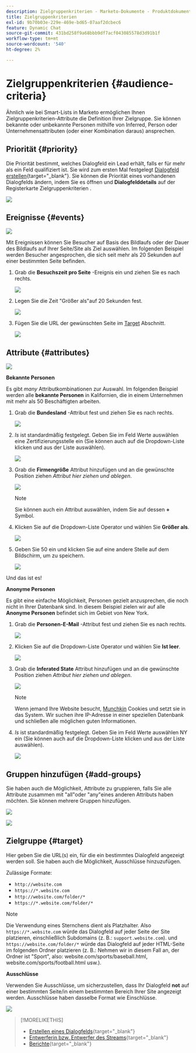 ```yaml
---
description: Zielgruppenkriterien - Marketo-Dokumente - Produktdokumentation
title: Zielgruppenkriterien
exl-id: 9b70b03e-229e-469e-bd65-07aaf2dcbec6
feature: Dynamic Chat
source-git-commit: 431bd258f9a68bbb9df7acf043085578d3d91b1f
workflow-type: tm+mt
source-wordcount: '540'
ht-degree: 2%

---
```


# Zielgruppenkriterien {#audience-criteria}

Ähnlich wie bei Smart-Lists in Marketo ermöglichen Ihnen Zielgruppenkriterien-Attribute die Definition Ihrer Zielgruppe. Sie können bekannte oder unbekannte Personen mithilfe von Inferred, Person oder Unternehmensattributen (oder einer Kombination daraus) ansprechen.

## Priorität {#priority}

Die Priorität bestimmt, welches Dialogfeld ein Lead erhält, falls er für mehr als ein Feld qualifiziert ist. Sie wird zum ersten Mal festgelegt [Dialogfeld erstellen](/help/marketo/product-docs/demand-generation/dynamic-chat/dialogues/create-a-dialogue.md){target="_blank"}. Sie können die Priorität eines vorhandenen Dialogfelds ändern, indem Sie es öffnen und **Dialogfelddetails** auf der Registerkarte Zielgruppenkriterien .

![](assets/audience-criteria-1.png)

## Ereignisse {#events}

![](assets/audience-criteria-2.png)

Mit Ereignissen können Sie Besucher auf Basis des Bildlaufs oder der Dauer des Bildlaufs auf Ihrer Seite/Site als Ziel auswählen. Im folgenden Beispiel werden Besucher angesprochen, die sich seit mehr als 20 Sekunden auf einer bestimmten Seite befinden.

1. Grab die **Besuchszeit pro Seite** -Ereignis ein und ziehen Sie es nach rechts.

   ![](assets/audience-criteria-3.png)

1. Legen Sie die Zeit &quot;Größer als&quot;auf 20 Sekunden fest.

   ![](assets/audience-criteria-4.png)

1. Fügen Sie die URL der gewünschten Seite im [Target](#target) Abschnitt.

   ![](assets/audience-criteria-5.png)

## Attribute {#attributes}

![](assets/audience-criteria-6.png)

**Bekannte Personen**

Es gibt _many_ Attributkombinationen zur Auswahl. Im folgenden Beispiel werden alle **bekannte Personen** in Kalifornien, die in einem Unternehmen mit mehr als 50 Beschäftigten arbeiten.

1. Grab die **Bundesland** -Attribut fest und ziehen Sie es nach rechts.

   ![](assets/audience-criteria-7.png)

1. _Is_ ist standardmäßig festgelegt. Geben Sie im Feld Werte auswählen eine Zertifizierungsstelle ein (Sie können auch auf die Dropdown-Liste klicken und aus der Liste auswählen).

   ![](assets/audience-criteria-8.png)

1. Grab die **Firmengröße** Attribut hinzufügen und an die gewünschte Position ziehen _Attribut hier ziehen und ablegen_.

   ![](assets/audience-criteria-9.png)

   >[!NOTE]
   >
   >Sie können auch ein Attribut auswählen, indem Sie auf dessen **+** Symbol.

1. Klicken Sie auf die Dropdown-Liste Operator und wählen Sie **Größer als**.

   ![](assets/audience-criteria-10.png)

1. Geben Sie 50 ein und klicken Sie auf eine andere Stelle auf dem Bildschirm, um zu speichern.

   ![](assets/audience-criteria-11.png)

Und das ist es!

**Anonyme Personen**

Es gibt eine einfache Möglichkeit, Personen gezielt anzusprechen, die noch nicht in Ihrer Datenbank sind. In diesem Beispiel zielen wir auf alle **Anonyme Personen** befindet sich im Gebiet von New York.

1. Grab die **Personen-E-Mail** -Attribut fest und ziehen Sie es nach rechts.

   ![](assets/audience-criteria-12.png)

1. Klicken Sie auf die Dropdown-Liste Operator und wählen Sie **Ist leer**.

   ![](assets/audience-criteria-13.png)

1. Grab die **Inferated State** Attribut hinzufügen und an die gewünschte Position ziehen _Attribut hier ziehen und ablegen_.

   ![](assets/audience-criteria-14.png)

   >[!NOTE]
   >
   >Wenn jemand Ihre Website besucht, [Munchkin](/help/marketo/product-docs/administration/additional-integrations/add-munchkin-tracking-code-to-your-website.md) Cookies und setzt sie in das System. Wir suchen ihre IP-Adresse in einer speziellen Datenbank und schließen alle möglichen guten Informationen.

1. _Is_ ist standardmäßig festgelegt. Geben Sie im Feld Werte auswählen NY ein (Sie können auch auf die Dropdown-Liste klicken und aus der Liste auswählen).

   ![](assets/audience-criteria-15.png)

## Gruppen hinzufügen {#add-groups}

Sie haben auch die Möglichkeit, Attribute zu gruppieren, falls Sie alle Attribute zusammen mit &quot;all&quot;oder &quot;any&quot;eines anderen Attributs haben möchten. Sie können mehrere Gruppen hinzufügen.

![](assets/audience-criteria-16.png)

![](assets/audience-criteria-17.png)

## Zielgruppe {#target}

Hier geben Sie die URL(s) ein, für die ein bestimmtes Dialogfeld angezeigt werden soll. Sie haben auch die Möglichkeit, Ausschlüsse hinzuzufügen.

Zulässige Formate:

* `http://website.com`
* `https://*.website.com`
* `http://website.com/folder/*`
* `https://*.website.com/folder/*`

>[!NOTE]
>
>Die Verwendung eines Sternchens dient als Platzhalter. Also `https://*.website.com` würde das Dialogfeld auf jeder Seite der Site platzieren, einschließlich Subdomains (z. B.: `support.website.com`). und `https://website.com/folder/*` würde das Dialogfeld auf jeder HTML-Seite im folgenden Ordner platzieren (z. B.: Nehmen wir in diesem Fall an, der Ordner ist &quot;Sport&quot;, also: website.com/sports/baseball.html, website.com/sports/football.html usw.).

**Ausschlüsse**

Verwenden Sie Ausschlüsse, um sicherzustellen, dass Ihr Dialogfeld **not** auf einer bestimmten Seite/in einem bestimmten Bereich Ihrer Site angezeigt werden. Ausschlüsse haben dasselbe Format wie Einschlüsse.

![](assets/audience-criteria-18.png)

>[!MORELIKETHIS]
>
>* [Erstellen eines Dialogfelds](/help/marketo/product-docs/demand-generation/dynamic-chat/dialogues/create-a-dialogue.md){target="_blank"}
>* [Entwerferin bzw. Entwerfer des Streams](/help/marketo/product-docs/demand-generation/dynamic-chat/dialogues/stream-designer.md){target="_blank"}
>* [Berichte](/help/marketo/product-docs/demand-generation/dynamic-chat/dialogues/reports.md){target="_blank"}
